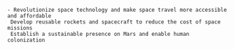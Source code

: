     - Revolutionize space technology and make space travel more accessible and affordable
     Develop reusable rockets and spacecraft to reduce the cost of space missions
     Establish a sustainable presence on Mars and enable human colonization



